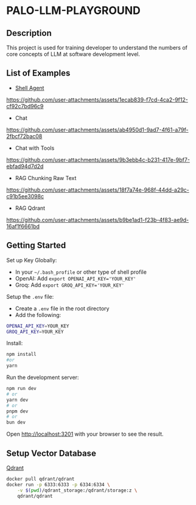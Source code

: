 # PALO-LLM-PLAYGROUND

## Description

This project is used for training developer to understand the numbers of core concepts of LLM at software development level.

## List of Examples

- [Shell Agent](./docs/ShellAgent.md)
  

https://github.com/user-attachments/assets/1ecab839-f7cd-4ca2-9f12-cf92c7bd96c9


- Chat

https://github.com/user-attachments/assets/ab4950d1-9ad7-4f61-a79f-2fbcf72bac08


- Chat with Tools

https://github.com/user-attachments/assets/9b3ebb4c-b231-417e-9bf7-ebfad94d7d2d


- RAG Chunking Raw Text

https://github.com/user-attachments/assets/18f7a74e-968f-44dd-a29c-c91b5ee3098c


- RAG Qdrant

https://github.com/user-attachments/assets/b9be1ad1-f23b-4f83-ae9d-16af1f6661bd




## Getting Started

Set up Key Globally:

- In your `~/.bash_profile` or other type of shell profile
- OpenAI: Add `export OPENAI_API_KEY='YOUR_KEY'`
- Groq: Add `export GROQ_API_KEY='YOUR_KEY'`

Setup the `.env` file:

- Create a `.env` file in the root directory
- Add the following:

```bash
OPENAI_API_KEY=YOUR_KEY
GROQ_API_KEY=YOUR_KEY
```

Install:

```bash
npm install
#or
yarn
```

Run the development server:

```bash
npm run dev
# or
yarn dev
# or
pnpm dev
# or
bun dev
```

Open [http://localhost:3201](http://localhost:3201) with your browser to see the result.

## Setup Vector Database

[Qdrant](https://qdrant.tech/documentation/quickstart/)

```bash
docker pull qdrant/qdrant
docker run -p 6333:6333 -p 6334:6334 \
    -v $(pwd)/qdrant_storage:/qdrant/storage:z \
    qdrant/qdrant
```
